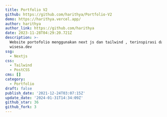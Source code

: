 ```yaml
---
title: Portfolio V2
github: https://github.com/harithya/Portfolio-V2
demo: https://harithya.vercel.app/
author: harithya
author_link: https://github.com/harithya
date: 2023-11-28T04:29:20.721Z
description: >-
  Website portofolio menggunakan next js dan tailwind , terinspirasi dari
  wisesa.dev
ssg:
  - Nextjs
css:
  - Tailwind
  - PostCSS
cms: []
category:
  - Portfolio
draft: false
publish_date: '2021-12-24T03:07:15Z'
update_date: '2024-01-31T14:34:09Z'
github_star: 36
github_fork: 3
---
```

